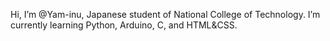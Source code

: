 Hi, I’m @Yam-inu, Japanese student of 	National College of Technology.
I’m currently learning Python, Arduino, C, and HTML&CSS.

